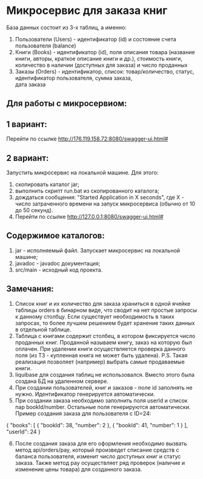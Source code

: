 Микросервис для заказа книг
============================
База данных состоит из 3-х таблиц, а именно: 
1) Пользователи (Users) - идентификатор (id) и состояние счета пользователя (balance)
2) Книги (Books) - идентификатор (id), поля описания товара (название книги, авторы, краткое описание книги и др.), 
стоимость книги, количество в наличии (доступных для заказа) и число проданных
3) Заказы (Orders) -  идентификатор, список: товар/количество, статус, идентификатор пользователя, сумма заказа,  
дата заказа

Для работы с микросервиом: 
--------------------------
1 вариант:
----------
Перейти по ссылке http://176.119.158.72:8080/swagger-ui.html#

2 вариант:
----------
Запустить микросервис на локальной машине. 
Для этого: 
1) скопировать каталог jar;
2) выполнить скрипт run.bat из скопированного каталога;
3) дождаться сообщения: "Started Application in X seconds", где X - число затраченного времени на запуск микросервиса (обычно от 10 до 50 секунд).
4) Перейти по ссылке http://127.0.0.1:8080/swagger-ui.html#

Содержимое каталогов:
---------------------
1) jar - исполняемый файл. Запускает микросервис на локальной машине;
2) javadoc - javadoc документация;
3) src/main - исходный код проекта.

Замечания:
--------------------------------
1) Список книг и их количество для заказа храниться в одной ячейке таблицы orders в бинарном виде, что сводит на нет простые запросы к данному столбцу. Если существует необходимость в таких запросах, то более лучшем решением будет хранение таких данных в отдельной таблице.
2) Таблица с книгами содержит столбец, в котором фиксируется число проданных книг. Проданной называем книгу, заказ на которую был оплачен. При удалении книги осуществляется проверка данного поля (из ТЗ - купленная книга не может быть удалена). P.S. Такая реализация позволяет (например) выбрать самые продаваемые книги.
3) liquibase для создания таблиц не использовался. Вместо этого была создана БД на удаленном сервере.
4) При создании пользователей, книг и заказов - поле id заполнять не нужно. Идентификатор генерируется автоматически.
5) При создании заказа необходимо заполнить поля userId и список пар bookId/number. Остальные поля генерируются автоматически. Пример создания заказа для пользователя с ID=24:

{
  "books": [
    {
      "bookId": 38,
      "number": 2
    },
    {
      "bookId": 41,
      "number": 1
    }
  ],
  "userId": 24
}

6) После создания заказа для его оформления необходимо вызвать метод api/orders/pay, который произведет списание средств с баланса пользователя, изменит число доступных книг и статус заказа. Также метод pay осуществляет ряд проверок (наличие и изменение цены товара) для созданного заказа.
